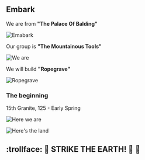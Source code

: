 ## Embark

We are from **"The Palace Of Balding"**

![Emabark](http://pixxx.wtf.cat/image/1U0V0o2c1Y1t/Image%202014-07-28%20at%201.08.30%20AM.png)

Our group is **"The Mountainous Tools"**

![We are](http://pixxx.wtf.cat/image/03373c3O0W3m/Image%202014-07-28%20at%201.10.19%20AM.png)

We will build **"Ropegrave"**

![Ropegrave](http://pixxx.wtf.cat/image/0E080d1U1A14/Image%202014-07-28%20at%201.14.18%20AM.png)

### The beginning

15th Granite, 125 - Early Spring

![Here we are](http://pixxx.wtf.cat/image/0o0I1h3D3A0T/Image%202014-07-28%20at%201.27.13%20AM.png)

![Here's the land](http://pixxx.wtf.cat/image/0C3p003D0611/Image%202014-07-28%20at%201.36.11%20AM.png)

## :trollface: :construction: **STRIKE THE EARTH!** :construction: :metal:

